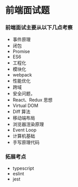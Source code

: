 # 前端面试题

### 前端面试主要从以下几点考察
- 事件原理
- 闭包
- Promise
- ES6
- 工程化
- 模块化
- webpack
- 性能优化
- 跨域
- 安全问题，
- React、Redux 思想
- Virtual DOM
- Diff 算法 
- 移动端布局
- 浏览器渲染原理
- Event Loop 
- 计算机基础 
- 手写原理代码

### 拓展考点
- typescript
- eslint
- jest
